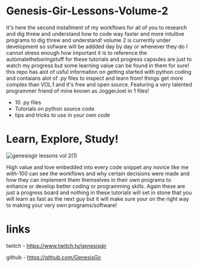 # Genesis-Gir-Lessons-Volume-2
It's here the second installment of my workflows for all of you to research and dig threw and understand how to code way faster and more intuitive
programs to dig threw and understand! volume 2 is currently under development so sofware will be addded day by day or whenever they do I cannot stress enough how important it is to reference the automatetheboringstuff for these tutorials and progress capsules are just to watch my progress but some learning value can be found in them for sure! this repo has alot of usful information on getting started with python coding and contaians alot of .py files to inspect and learn from! things get more complex than VOL.1 and it's free and open source. Featuring a very talented programmer friend of mine known as JoggerJoel in 1 files!

- 10 .py files 
- Tutorials on python source code
- tips and tricks to use in your own code

# Learn, Explore, Study!
![genesisgir lessons vol 2(1)](https://user-images.githubusercontent.com/87259615/161515638-71a79c94-8fd7-4951-9321-c0816bcb5513.png)



High value and love embedded into every code snippet any novice like me with-100 can see the workflows and why certain decisions were made and how they can implement them themselves in their own programs to enhance or develop  better coding or programming skills. Again these are just a progress board and nothing in these tutorials will set in stone that you will learn as fast as the next guy but it will make sure your on the right way to making your very own programs/software!

# links

twitch - https://www.twitch.tv/genesisgir

github - https://github.com/GenesisGir
